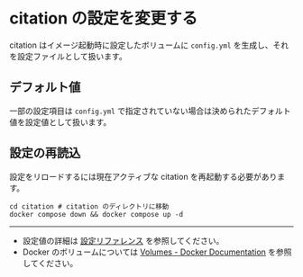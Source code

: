 # citation の設定を変更する

citation はイメージ起動時に設定したボリュームに `config.yml` を生成し、それを設定ファイルとして扱います。

## デフォルト値

一部の設定項目は `config.yml` で指定されていない場合は決められたデフォルト値を設定値として扱います。

## 設定の再読込

設定をリロードするには現在アクティブな citation を再起動する必要があります。

```shell
cd citation # citation のディレクトリに移動
docker compose down && docker compose up -d
```

---

- 設定値の詳細は [設定リファレンス](settings_reference.md) を参照してください。
- Docker のボリュームについては [Volumes - Docker Documentation](https://docs.docker.com/storage/volumes/) を参照してください。
